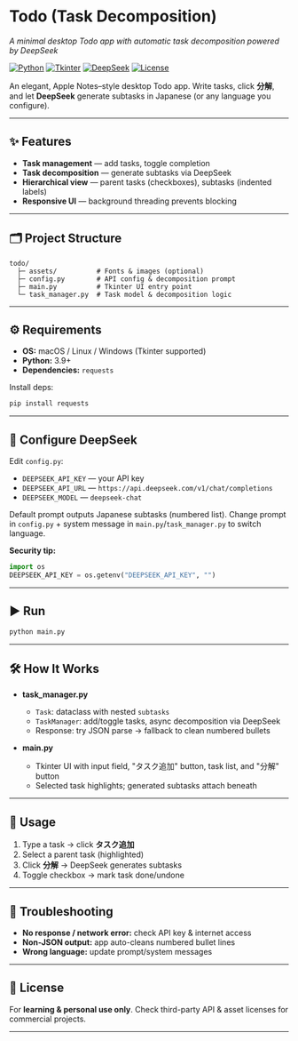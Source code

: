 # Todo (Task Decomposition)

*A minimal desktop Todo app with automatic task decomposition powered by DeepSeek*

[![Python](https://img.shields.io/badge/Python-3.9%2B-blue.svg)](https://www.python.org/)
[![Tkinter](https://img.shields.io/badge/Tkinter-GUI-lightgrey.svg)](https://docs.python.org/3/library/tkinter.html)
[![DeepSeek](https://img.shields.io/badge/DeepSeek-API-orange.svg)](https://deepseek.com/)
[![License](https://img.shields.io/badge/license-Learning%20Use-green.svg)](#license)

An elegant, Apple Notes–style desktop Todo app.
Write tasks, click **分解**, and let **DeepSeek** generate subtasks in Japanese (or any language you configure).

---

## ✨ Features

* **Task management** — add tasks, toggle completion
* **Task decomposition** — generate subtasks via DeepSeek
* **Hierarchical view** — parent tasks (checkboxes), subtasks (indented labels)
* **Responsive UI** — background threading prevents blocking

---

## 🗂 Project Structure

```text
todo/
  ├─ assets/          # Fonts & images (optional)
  ├─ config.py        # API config & decomposition prompt
  ├─ main.py          # Tkinter UI entry point
  └─ task_manager.py  # Task model & decomposition logic
```

---

## ⚙️ Requirements

* **OS:** macOS / Linux / Windows (Tkinter supported)
* **Python:** 3.9+
* **Dependencies:** `requests`

Install deps:

```bash
pip install requests
```

---

## 🔑 Configure DeepSeek

Edit `config.py`:

* `DEEPSEEK_API_KEY` — your API key
* `DEEPSEEK_API_URL` — `https://api.deepseek.com/v1/chat/completions`
* `DEEPSEEK_MODEL` — `deepseek-chat`

Default prompt outputs Japanese subtasks (numbered list).
Change prompt in `config.py` + system message in `main.py`/`task_manager.py` to switch language.

**Security tip:**

```python
import os
DEEPSEEK_API_KEY = os.getenv("DEEPSEEK_API_KEY", "")
```

---

## ▶️ Run

```bash
python main.py
```

---

## 🛠 How It Works

* **task\_manager.py**

  * `Task`: dataclass with nested `subtasks`
  * `TaskManager`: add/toggle tasks, async decomposition via DeepSeek
  * Response: try JSON parse → fallback to clean numbered bullets
* **main.py**

  * Tkinter UI with input field, "タスク追加" button, task list, and "分解" button
  * Selected task highlights; generated subtasks attach beneath

---

## 📒 Usage

1. Type a task → click **タスク追加**
2. Select a parent task (highlighted)
3. Click **分解** → DeepSeek generates subtasks
4. Toggle checkbox → mark task done/undone

---

## 🐞 Troubleshooting

* **No response / network error:** check API key & internet access
* **Non-JSON output:** app auto-cleans numbered bullet lines
* **Wrong language:** update prompt/system messages

---


## 📜 License

For **learning & personal use only**.
Check third-party API & asset licenses for commercial projects.

---


